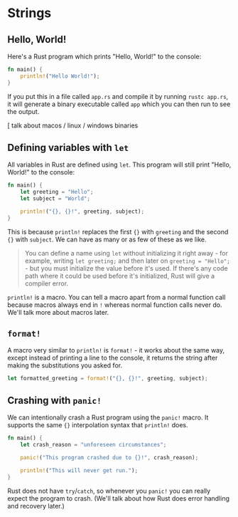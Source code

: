 # Strings

## Hello, World!

Here's a Rust program which prints "Hello, World!" to the console:

```rust
fn main() {
    println!("Hello World!");
}
```

If you put this in a file called `app.rs` and compile it by running `rustc app.rs`, it will generate a binary executable called `app` which you can then run to see the output.

[ talk about macos / linux / windows binaries

## Defining variables with `let`

All variables in Rust are defined using `let`. This program will still print "Hello, World!" to the console:

```rust
fn main() {
    let greeting = "Hello";
    let subject = "World";

    println!("{}, {}!", greeting, subject);
}
```

This is because `println!` replaces the first `{}` with `greeting` and the second `{}` with `subject`. We can have as many or as few of these as we like.

> You can define a name using `let` without initializing it right away - for
> example, writing `let greeting;` and then later on `greeting = "Hello";` - but
> you must initialize the value before it's used. If there's any code path where 
> it could be used before it's initialized, Rust will give a compiler error.

`println!` is a macro. You can tell a macro apart from a normal function call because macros always end in `!` whereas normal function calls never do. We'll talk more about macros later.

## `format!`

A macro very similar to `println!` is `format!` - it works about the same way,
except instead of printing a line to the console, it returns the string after
making the substitutions you asked for.

```rust
let formatted_greeting = format!("{}, {}!", greeting, subject);
```

## Crashing with `panic!`

We can intentionally crash a Rust program using the `panic!` macro. 
It supports the same `{}` interpolation syntax that `println!` does.

```rust
fn main() {
    let crash_reason = "unforeseen circumstances";

    panic!("This program crashed due to {}!", crash_reason);

    println!("This will never get run.");
}
```

Rust does not have `try`/`catch`, so whenever you `panic!` you can really expect the program to crash. (We'll talk about how Rust does error handling and recovery later.)
